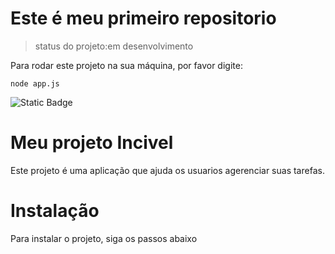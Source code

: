 <h1>Este é meu primeiro repositorio</h1>

> status do projeto:em desenvolvimento

Para rodar este projeto na sua máquina, por favor digite:

```
node app.js
```
![Static Badge](https://img.shields.io/badge/DESENVOLVIMENTO-blue)

# Meu projeto Incivel
Este projeto é uma aplicação que ajuda os usuarios agerenciar suas tarefas.
# Instalação
Para instalar o projeto, siga os passos abaixo 
